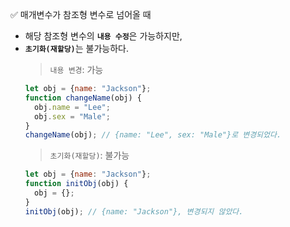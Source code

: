 ✅ 매개변수가 참조형 변수로 넘어올 때
* 해당 참조형 변수의 <b>`내용 수정`</b>은 가능하지만,
* <b>`초기화(재할당)`</b>는 불가능하다.
  > `내용 변경`: 가능
  ```javascript
  let obj = {name: "Jackson"};
  function changeName(obj) {
    obj.name = "Lee";
    obj.sex = "Male";
  }
  changeName(obj); // {name: "Lee", sex: "Male"}로 변경되었다.
  ```
  > `초기화(재할당)`: 불가능
  ```javascript
  let obj = {name: "Jackson"};
  function initObj(obj) {
    obj = {};
  }
  initObj(obj); // {name: "Jackson"}, 변경되지 않았다.
  ```
